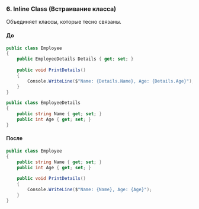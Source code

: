 ### 6. Inline Class (Встраивание класса)
Объединяет классы, которые тесно связаны.

#### До
```cs
public class Employee
{
    public EmployeeDetails Details { get; set; }
    
    public void PrintDetails()
    {
        Console.WriteLine($"Name: {Details.Name}, Age: {Details.Age}");
    }
}

public class EmployeeDetails
{
    public string Name { get; set; }
    public int Age { get; set; }
}
```

#### После
```cs
public class Employee
{
    public string Name { get; set; }
    public int Age { get; set; }
    
    public void PrintDetails()
    {
        Console.WriteLine($"Name: {Name}, Age: {Age}");
    }
}
```
